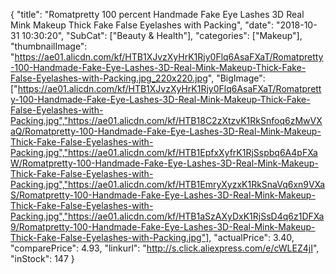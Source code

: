 {
	"title": "Romatpretty 100 percent Handmade Fake Eye Lashes 3D Real Mink Makeup Thick Fake False Eyelashes with Packing",
	"date": "2018-10-31 10:30:20",
	"SubCat": ["Beauty & Health"],
	"categories": ["Makeup"],
	"thumbnailImage": "https://ae01.alicdn.com/kf/HTB1XJvzXyHrK1Rjy0Flq6AsaFXaT/Romatpretty-100-Handmade-Fake-Eye-Lashes-3D-Real-Mink-Makeup-Thick-Fake-False-Eyelashes-with-Packing.jpg_220x220.jpg",
	"BigImage": ["https://ae01.alicdn.com/kf/HTB1XJvzXyHrK1Rjy0Flq6AsaFXaT/Romatpretty-100-Handmade-Fake-Eye-Lashes-3D-Real-Mink-Makeup-Thick-Fake-False-Eyelashes-with-Packing.jpg","https://ae01.alicdn.com/kf/HTB18C2zXtzvK1RkSnfoq6zMwVXaQ/Romatpretty-100-Handmade-Fake-Eye-Lashes-3D-Real-Mink-Makeup-Thick-Fake-False-Eyelashes-with-Packing.jpg","https://ae01.alicdn.com/kf/HTB1EpfxXyfrK1RjSspbq6A4pFXaW/Romatpretty-100-Handmade-Fake-Eye-Lashes-3D-Real-Mink-Makeup-Thick-Fake-False-Eyelashes-with-Packing.jpg","https://ae01.alicdn.com/kf/HTB1EmryXyzxK1RkSnaVq6xn9VXaS/Romatpretty-100-Handmade-Fake-Eye-Lashes-3D-Real-Mink-Makeup-Thick-Fake-False-Eyelashes-with-Packing.jpg","https://ae01.alicdn.com/kf/HTB1aSzAXyDxK1RjSsD4q6z1DFXa9/Romatpretty-100-Handmade-Fake-Eye-Lashes-3D-Real-Mink-Makeup-Thick-Fake-False-Eyelashes-with-Packing.jpg"],
	"actualPrice": 3.40,
	"comparePrice": 4.93,
	"linkurl": "http://s.click.aliexpress.com/e/cWLEZ4jI",
	"inStock": 147
}
